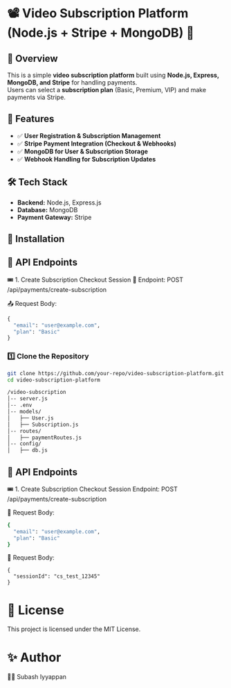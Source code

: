 # 📽️ Video Subscription Platform (Node.js + Stripe + MongoDB) 🚀

## 📌 Overview
This is a simple **video subscription platform** built using **Node.js, Express, MongoDB, and Stripe** for handling payments.  
Users can select a **subscription plan** (Basic, Premium, VIP) and make payments via Stripe.

## 🎯 Features
- ✅ **User Registration & Subscription Management**
- ✅ **Stripe Payment Integration (Checkout & Webhooks)**
- ✅ **MongoDB for User & Subscription Storage**
- ✅ **Webhook Handling for Subscription Updates**

## 🛠️ Tech Stack
- **Backend:** Node.js, Express.js
- **Database:** MongoDB
- **Payment Gateway:** Stripe

## 🚀 Installation

## 🔗 API Endpoints
🎟️ 1. Create Subscription Checkout Session
🔹 Endpoint: POST /api/payments/create-subscription

📤 Request Body:

```python
{
  "email": "user@example.com",
  "plan": "Basic"  
}
```

### 1️⃣ Clone the Repository
```sh
git clone https://github.com/your-repo/video-subscription-platform.git
cd video-subscription-platform

/video-subscription
│-- server.js
│-- .env
│-- models/
│   ├── User.js
│   ├── Subscription.js
│-- routes/
│   ├── paymentRoutes.js
│-- config/
│   ├── db.js
```

## 🔗 API Endpoints
 🎟️ 1. Create Subscription Checkout Session
 Endpoint: POST /api/payments/create-subscription

🔹 Request Body:
```sh
{
  "email": "user@example.com",
  "plan": "Basic"  
}
```
🔹 Request Body:
```
{
  "sessionId": "cs_test_12345"
}
```

# 📜 License
This project is licensed under the MIT License.

# ✨ Author
👨‍💻 Subash Iyyappan
